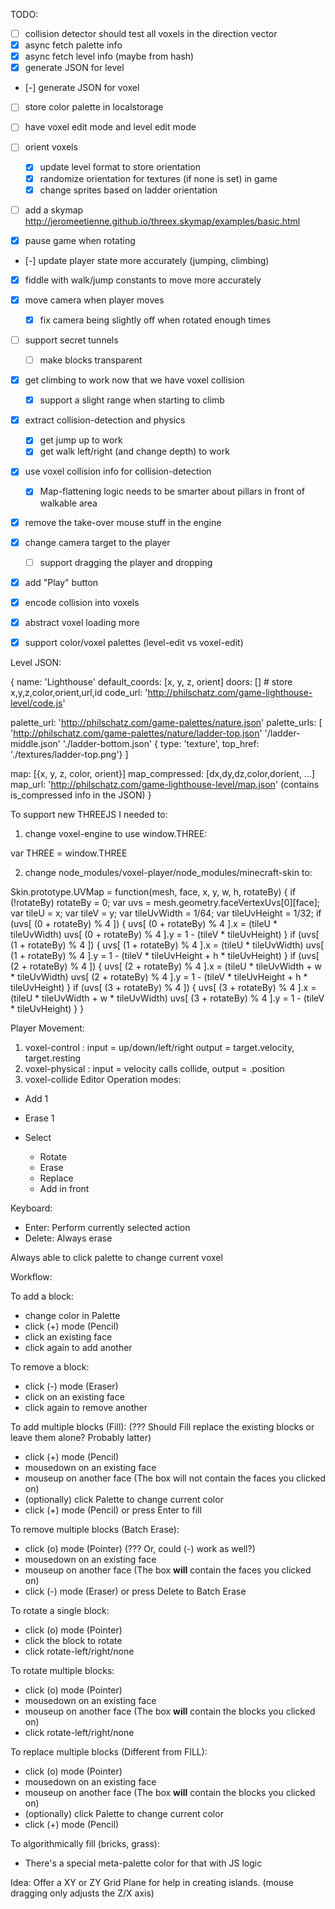 TODO:

- [ ] collision detector should test all voxels in the direction vector
- [x] async fetch palette info
- [x] async fetch level info (maybe from hash)
- [x] generate JSON for level
- [-] generate JSON for voxel
- [ ] store color palette in localstorage
- [ ] have voxel edit mode and level edit mode
- [ ] orient voxels
  - [x] update level format to store orientation
  - [x] randomize orientation for textures (if none is set) in game
  - [x] change sprites based on ladder orientation
- [ ] add a skymap http://jeromeetienne.github.io/threex.skymap/examples/basic.html

- [x] pause game when rotating
- [-] update player state more accurately (jumping, climbing)
- [x] fiddle with walk/jump constants to move more accurately
- [x] move camera when player moves
  - [x] fix camera being slightly off when rotated enough times
- [ ] support secret tunnels
  - [ ] make blocks transparent
- [x] get climbing to work now that we have voxel collision
  - [x] support a slight range when starting to climb
- [x] extract collision-detection and physics
  - [x] get jump up to work
  - [x] get walk left/right (and change depth) to work
- [x] use voxel collision info for collision-detection
  - [x] Map-flattening logic needs to be smarter about pillars in front of walkable area
- [x] remove the take-over mouse stuff in the engine
- [x] change camera target to the player
  - [ ] support dragging the player and dropping
- [x] add "Play" button
- [x] encode collision into voxels
- [x] abstract voxel loading more
- [x] support color/voxel palettes (level-edit vs voxel-edit)



Level JSON:

{
  name: 'Lighthouse'
  default_coords: [x, y, z, orient]
  doors: [] # store x,y,z,color,orient,url,id
  code_url: 'http://philschatz.com/game-lighthouse-level/code.js'

  palette_url: 'http://philschatz.com/game-palettes/nature.json'
  palette_urls: [
    'http://philschatz.com/game-palettes/nature/ladder-top.json'
    '/ladder-middle.json'
    './ladder-bottom.json'
    { type: 'texture', top_href: './textures/ladder-top.png'}
  ]

  map: [{x, y, z, color, orient}]
  map_compressed: [dx,dy,dz,color,dorient, ...]
  map_url: 'http://philschatz.com/game-lighthouse-level/map.json' (contains is_compressed info in the JSON)
}



To support new THREEJS I needed to:

1. change voxel-engine to use window.THREE:

var THREE = window.THREE

2. change node_modules/voxel-player/node_modules/minecraft-skin to:

Skin.prototype.UVMap = function(mesh, face, x, y, w, h, rotateBy) {
  if (!rotateBy) rotateBy = 0;
  var uvs = mesh.geometry.faceVertexUvs[0][face];
  var tileU = x;
  var tileV = y;
  var tileUvWidth = 1/64;
  var tileUvHeight = 1/32;
  if (uvs[ (0 + rotateBy) % 4 ]) {
    uvs[ (0 + rotateBy) % 4 ].x = (tileU * tileUvWidth)
    uvs[ (0 + rotateBy) % 4 ].y = 1 - (tileV * tileUvHeight)
  }
  if (uvs[ (1 + rotateBy) % 4 ]) {
    uvs[ (1 + rotateBy) % 4 ].x = (tileU * tileUvWidth)
    uvs[ (1 + rotateBy) % 4 ].y = 1 - (tileV * tileUvHeight + h * tileUvHeight)
  }
  if (uvs[ (2 + rotateBy) % 4 ]) {
    uvs[ (2 + rotateBy) % 4 ].x = (tileU * tileUvWidth + w * tileUvWidth)
    uvs[ (2 + rotateBy) % 4 ].y = 1 - (tileV * tileUvHeight + h * tileUvHeight)
  }
  if (uvs[ (3 + rotateBy) % 4 ]) {
    uvs[ (3 + rotateBy) % 4 ].x = (tileU * tileUvWidth + w * tileUvWidth)
    uvs[ (3 + rotateBy) % 4 ].y = 1 - (tileV * tileUvHeight)
  }
}




Player Movement:

1. voxel-control : input = up/down/left/right   output = target.velocity, target.resting
2. voxel-physical : input = velocity   calls collide, output = .position
3. voxel-collide
Editor Operation modes:

- Add 1
- Erase 1

- Select
  - Rotate
  - Erase
  - Replace
  - Add in front

Keyboard:
- Enter: Perform currently selected action
- Delete: Always erase

Always able to click palette to change current voxel


Workflow:

To add a block:

- change color in Palette
- click (+) mode (Pencil)
- click an existing face
- click again to add another

To remove a block:

- click (-) mode (Eraser)
- click on an existing face
- click again to remove another

To add multiple blocks (Fill): (??? Should Fill replace the existing blocks or leave them alone? Probably latter)

- click (+) mode (Pencil)
- mousedown on an existing face
- mouseup on another face (The box will not contain the faces you clicked on)
- (optionally) click Palette to change current color
- click (+) mode (Pencil) or press Enter to fill

To remove multiple blocks (Batch Erase):

- click (o) mode (Pointer)   (??? Or, could (-) work as well?)
- mousedown on an existing face
- mouseup on another face (The box **will** contain the faces you clicked on)
- click (-) mode (Eraser) or press Delete to Batch Erase

To rotate a single block:

- click (o) mode (Pointer)
- click the block to rotate
- click rotate-left/right/none

To rotate multiple blocks:

- click (o) mode (Pointer)
- mousedown on an existing face
- mouseup on another face (The box **will** contain the blocks you clicked on)
- click rotate-left/right/none

To replace multiple blocks (Different from FILL):

- click (o) mode (Pointer)
- mousedown on an existing face
- mouseup on another face (The box **will** contain the blocks you clicked on)
- (optionally) click Palette to change current color
- click (+) mode (Pencil)

To algorithmically fill (bricks, grass):

- There's a special meta-palette color for that with JS logic

Idea: Offer a XY or ZY Grid Plane for help in creating islands.
  (mouse dragging only adjusts the Z/X axis)
